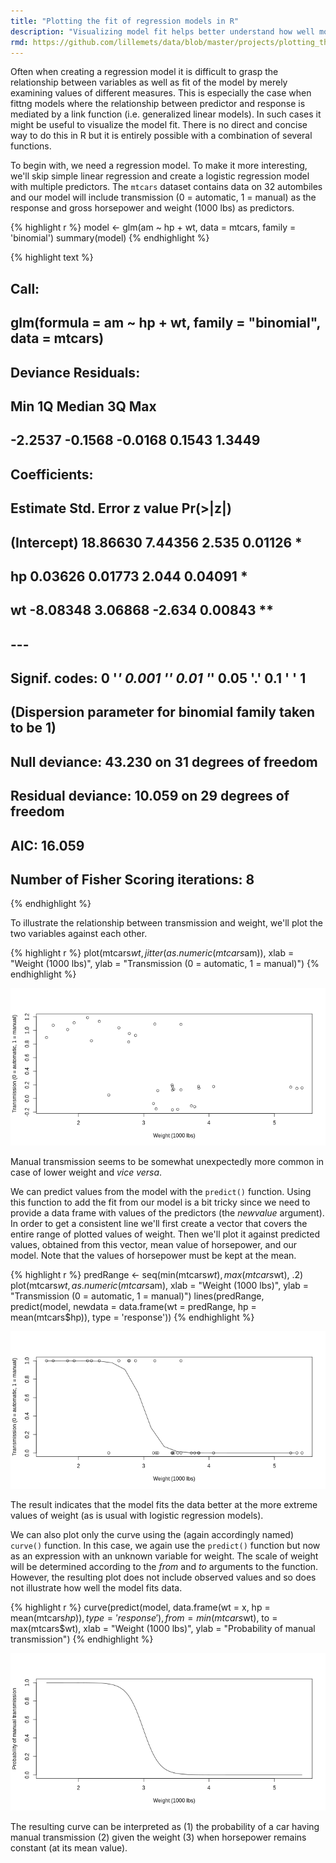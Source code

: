 ```yaml
---
title: "Plotting the fit of regression models in R"
description: "Visualizing model fit helps better understand how well model fits data but also illustrates the relationship between variables. An example is given on how to do this in R."
rmd: https://github.com/lillemets/data/blob/master/projects/plotting_the_fit_of_regression_models_in_r.Rmd
---
```




Often when creating a regression model it is difficult to grasp the relationship between variables as well as fit of the model by merely examining values of different measures. This is especially the case when fittng models where the relationship between predictor and response is mediated by a link function (i.e. generalized linear models). In such cases it might be useful to visualize the model fit. There is no direct and concise way to do this in R but it is entirely possible with a combination of several functions.

To begin with, we need a regression model. To make it more interesting, we'll skip simple linear regression and create a logistic regression model with multiple predictors. The `mtcars` dataset contains data on 32 autombiles and our model will include transmission (0 = automatic, 1 = manual) as the response and gross horsepower and weight (1000 lbs) as predictors.


{% highlight r %}
model <- glm(am ~ hp + wt, data = mtcars, family = 'binomial')
summary(model)
{% endhighlight %}



{% highlight text %}
## 
## Call:
## glm(formula = am ~ hp + wt, family = "binomial", data = mtcars)
## 
## Deviance Residuals: 
##     Min       1Q   Median       3Q      Max  
## -2.2537  -0.1568  -0.0168   0.1543   1.3449  
## 
## Coefficients:
##             Estimate Std. Error z value Pr(>|z|)   
## (Intercept) 18.86630    7.44356   2.535  0.01126 * 
## hp           0.03626    0.01773   2.044  0.04091 * 
## wt          -8.08348    3.06868  -2.634  0.00843 **
## ---
## Signif. codes:  0 '***' 0.001 '**' 0.01 '*' 0.05 '.' 0.1 ' ' 1
## 
## (Dispersion parameter for binomial family taken to be 1)
## 
##     Null deviance: 43.230  on 31  degrees of freedom
## Residual deviance: 10.059  on 29  degrees of freedom
## AIC: 16.059
## 
## Number of Fisher Scoring iterations: 8
{% endhighlight %}

To illustrate the relationship between transmission and weight, we'll plot the two variables against each other. 


{% highlight r %}
plot(mtcars$wt, jitter(as.numeric(mtcars$am)), 
     xlab = "Weight (1000 lbs)", ylab = "Transmission (0 = automatic, 1 = manual)")
{% endhighlight %}

![](img/plotting_the_fit_of_regression_models_in_r/unnamed-chunk-2-1.png)

Manual transmission seems to be somewhat unexpectedly more common in case of lower weight and _vice versa_.

We can predict values from the model with the `predict()` function. Using this function to add the fit from our model is a bit tricky since we need to provide a data frame with values of the predictors (the _newvalue_ argument). In order to get a consistent line we'll first create a vector that covers the entire range of plotted values of weight. Then we'll plot it against predicted values, obtained from this vector, mean value of horsepower, and our model. Note that the values of horsepower must be kept at the mean. 


{% highlight r %}
predRange <- seq(min(mtcars$wt), max(mtcars$wt), .2)
plot(mtcars$wt, as.numeric(mtcars$am), 
     xlab = "Weight (1000 lbs)", ylab = "Transmission (0 = automatic, 1 = manual)")
lines(predRange, 
      predict(model, newdata = data.frame(wt = predRange, hp = mean(mtcars$hp)), 
              type = 'response'))
{% endhighlight %}

![](img/plotting_the_fit_of_regression_models_in_r/unnamed-chunk-3-1.png)

The result indicates that the model fits the data better at the more extreme values of weight (as is usual with logistic regression models).

We can also plot only the curve using the (again accordingly named) `curve()` function. In this case, we again use the `predict()` function but now as an expression with an unknown variable for weight. The scale of weight will be determined according to the _from_ and _to_ arguments to the function. However, the resulting plot does not include observed values and so does not illustrate how well the model fits data.


{% highlight r %}
curve(predict(model, data.frame(wt = x, hp = mean(mtcars$hp)), type = 'response'), 
      from = min(mtcars$wt), to = max(mtcars$wt), 
      xlab = "Weight (1000 lbs)", ylab = "Probability of manual transmission")
{% endhighlight %}

![](img/plotting_the_fit_of_regression_models_in_r/unnamed-chunk-4-1.png)

The resulting curve can be interpreted as (1) the probability of a car having manual transmission (2) given the weight (3) when horsepower remains constant (at its mean value).
